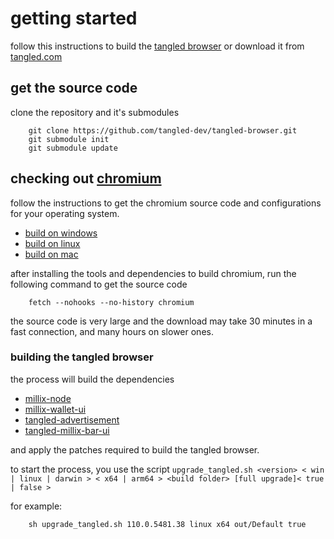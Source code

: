 # getting started

follow this instructions to build the [tangled browser](https://tangled.com) or download it from [tangled.com](https://tangled.com/browser/download.php)

## get the source code

clone the repository and it's submodules

````
    git clone https://github.com/tangled-dev/tangled-browser.git
    git submodule init
    git submodule update
````

## checking out [chromium](https://www.chromium.org/Home/)

follow the instructions to get the chromium source code and configurations for your operating system.

- [build on windows](https://chromium.googlesource.com/chromium/src/+/refs/heads/main/docs/windows_build_instructions.md) 
- [build on linux](https://chromium.googlesource.com/chromium/src/+/refs/heads/main/docs/linux/build_instructions.md) 
- [build on mac](https://chromium.googlesource.com/chromium/src/+/refs/heads/main/docs/mac_build_instructions.md) 

after installing the tools and dependencies to build chromium, run the following command to get the source code

````
    fetch --nohooks --no-history chromium
````

the source code is very large and the download may take 30 minutes in a fast connection, and many hours on slower ones.

### building the tangled browser

the process will build the dependencies

- [millix-node](https://github.com/millix/millix-node)
- [millix-wallet-ui](https://github.com/millix/millix-wallet-ui)
- [tangled-advertisement](https://github.com/tangled-dev/tangled-advertisement)
- [tangled-millix-bar-ui](https://github.com/tangled-dev/tangled-millix-bar-ui)

and apply the patches required to build the tangled browser.

to start the process, you use the script `upgrade_tangled.sh <version> < win | linux | darwin > < x64 | arm64 > <build folder> [full upgrade]< true | false >`

for example:

````
    sh upgrade_tangled.sh 110.0.5481.38 linux x64 out/Default true
````
